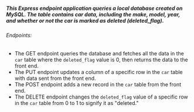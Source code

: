 ##### This Express endpoint application queries a local database created on MySQL. The table contains car data, including the make, model, year, and whether or not the car is marked as deleted (deleted_flag).

###### Endpoints:
- The GET endpoint queries the database and fetches all the data in the `car` table where the `deleted_flag` value is 0, then returns the data to the front end.
- The PUT endpoint updates a column of a specific row in the `car` table with data sent from the front end.
- The POST endpoint adds a new record in the `car` table from the front end.
- The DELETE endpoint changes the `deleted_flag` value of a specific row in the `car` table from 0 to 1 to signify it as "deleted."
